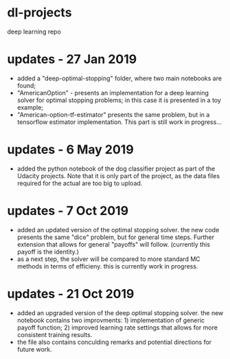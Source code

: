 # dl-projects
deep learning repo

# updates - 27 Jan 2019 
- added a "deep-optimal-stopping" folder, where two main notebooks are found;
- "AmericanOption" - presents an implementation for a deep learning solver for optimal stopping 
  problems; in this case it is presented in a toy example;
- "American-option-tf-estimator" presents the same problem, but in a tensorflow estimator implementation.
  This part is still work in progress...
  
# updates - 6 May 2019
- added the python notebook of the dog classifier project as part of the Udacity projects. Note that
  it is only part of the project, as the data files required for the actual are too big to upload.

# updates - 7 Oct 2019
- added an updated version of the optimal stopping solver. the new code presents the same "dice" problem, but for general time steps. Further extension that allows for general "payoffs" will follow. (currently this payoff is the identity.)
- as a next step, the solver will be compared to more standard MC methods in terms of efficieny. this is currently work in progress.

# updates - 21 Oct 2019
- added an upgraded version of the deep optimal stopping solver. the new notebook contains two improvments: 1) implementation of generic payoff function; 2) improved learning rate settings that allows for more consistent training results.
- the file also contains conculding remarks and potential directions for future work.
